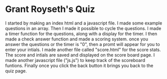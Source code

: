 # Grant Royseth's Quiz #

I started by making an index html and a javascript file.
I made some example questions in an array.
Then I made it possible to cycle the questions.
I made a timer function for the questions, along with a display for the timer.
I then made a check answer function and made a scoring system.
once you answer the questions or the timer is "0", then a promt will appear for you to enter your intials.
I made another file called "score.html" for the score stats.
The score and intials are saved and displayed on the score board page.
I made another javascript file ("js.js") to keep track of the scoreboard funtions.
Finally once you click the back button it brings you back to the quiz page.

